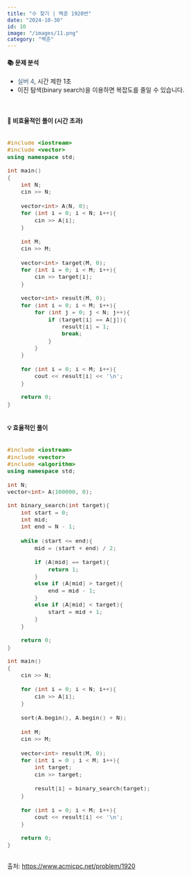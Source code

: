 ```yaml
---
title: "수 찾기 | 백준 1920번"
date: "2024-10-30"
id: 10
image: "/images/11.png"
category: "백준"
---
```

<h4><strong>📚 문제 분석</strong></h4>

- <stong style="color:#435f7a">실버 4</stong>, 시간 제한 1초
- 이진 탐색(binary search)을 이용하면 복잡도를 줄일 수 있습니다.

<style>
  .code-block {
    font-family: 'jetbrains-mono-regular', monospace;
    font-size: 1.1em;
    overflow-x: auto;
  }
</style>
<br/>

<h4><strong>📓 비효율적인 풀이 (시간 초과)</strong></h4>

<div class="code-block " style="margin-bottom: 20px">

```c++
#include <iostream>
#include <vector>
using namespace std;

int main()
{
    int N;
    cin >> N;
    
    vector<int> A(N, 0);
    for (int i = 0; i < N; i++){
        cin >> A[i];
    }
    
    int M;
    cin >> M;
    
    vector<int> target(M, 0);
    for (int i = 0; i < M; i++){
        cin >> target[i];
    }
    
    vector<int> result(M, 0);
    for (int i = 0; i < M; i++){
        for (int j = 0; j < N; j++){
            if (target[i] == A[j]){
                result[i] = 1;
                break;
            }
        }
    }
    
    for (int i = 0; i < M; i++){
        cout << result[i] << '\n';
    }

    return 0;
}
```
</div>

<h4><strong>💡 효율적인 풀이</strong></h4>

<div class="code-block">

```c++
#include <iostream>
#include <vector>
#include <algorithm>
using namespace std;

int N;
vector<int> A(100000, 0);

int binary_search(int target){
    int start = 0;
    int mid;
    int end = N - 1;
    
    while (start <= end){
        mid = (start + end) / 2;
        
        if (A[mid] == target){
            return 1;
        }
        else if (A[mid] > target){
            end = mid - 1;
        }
        else if (A[mid] < target){
            start = mid + 1;
        }
    }
    
    return 0;
}

int main()
{
    cin >> N;
    
    for (int i = 0; i < N; i++){
        cin >> A[i];
    }
    
    sort(A.begin(), A.begin() + N);
    
    int M;
    cin >> M;
    
    vector<int> result(M, 0);
    for (int i = 0 ; i < M; i++){
        int target;
        cin >> target;
        
        result[i] = binary_search(target);
    }
    
    for (int i = 0; i < M; i++){
        cout << result[i] << '\n';
    }

    return 0;
}
```
</div>

출처: https://www.acmicpc.net/problem/1920